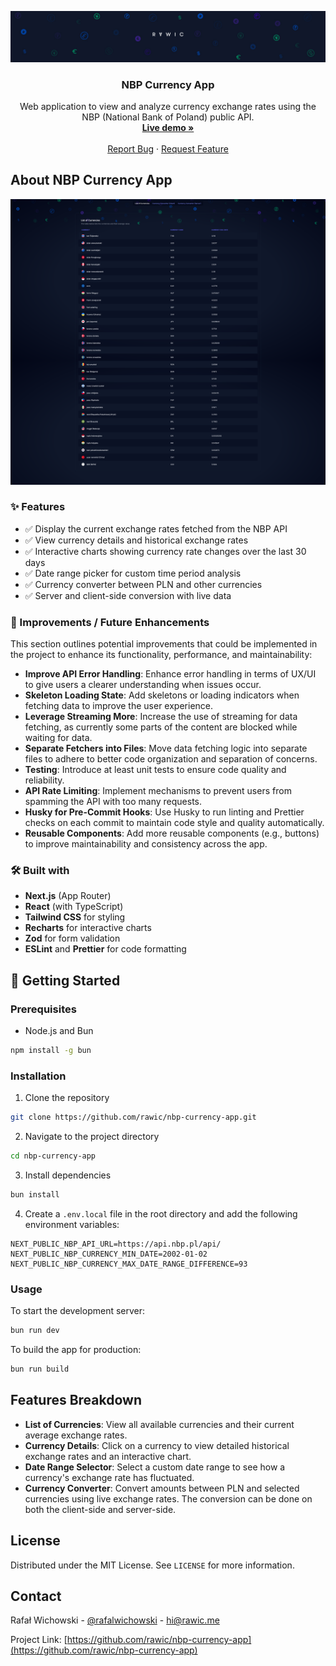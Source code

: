 <p align="center">
  <a href="https://github.com/rawic/nbp-currency-app">
    <img src="readme/logo.jpg" alt="NBP Currency App Logo">
  </a>

  <h3 align="center">NBP Currency App</h3>

  <p align="center">
    Web application to view and analyze currency exchange rates using the NBP (National Bank of Poland) public API.
    <br />
    <a href="https://nbp-currency-app.vercel.app/" target="_blank" rel="noopener noreferrer"><strong>Live demo »</strong></a>
    <br />
    <br />
    <a href="https://github.com/rawic/nbp-currency-app/issues">Report Bug</a>
    ·
    <a href="https://github.com/rawic/nbp-currency-app/issues">Request Feature</a>
  </p>
</p>

## About NBP Currency App

<a align="center" href="https://github.com/rawic/nbp-currency-app" rel="nofollow noopener noreferrer" target="blank">
  <img src="readme/app-screenshot.png" alt="NBP Currency App Screenshot" style="max-width: 100%;">
</a>

### ✨ Features

- ✅ Display the current exchange rates fetched from the NBP API
- ✅ View currency details and historical exchange rates
- ✅ Interactive charts showing currency rate changes over the last 30 days
- ✅ Date range picker for custom time period analysis
- ✅ Currency converter between PLN and other currencies
- ✅ Server and client-side conversion with live data

### 🔧 Improvements / Future Enhancements

This section outlines potential improvements that could be implemented in the project to enhance its functionality, performance, and maintainability:

- **Improve API Error Handling**: Enhance error handling in terms of UX/UI to give users a clearer understanding when issues occur.
- **Skeleton Loading State**: Add skeletons or loading indicators when fetching data to improve the user experience.
- **Leverage Streaming More**: Increase the use of streaming for data fetching, as currently some parts of the content are blocked while waiting for data.
- **Separate Fetchers into Files**: Move data fetching logic into separate files to adhere to better code organization and separation of concerns.
- **Testing**: Introduce at least unit tests to ensure code quality and reliability.
- **API Rate Limiting**: Implement mechanisms to prevent users from spamming the API with too many requests.
- **Husky for Pre-Commit Hooks**: Use Husky to run linting and Prettier checks on each commit to maintain code style and quality automatically.
- **Reusable Components**: Add more reusable components (e.g., buttons) to improve maintainability and consistency across the app.

### 🛠️ Built with

- **Next.js** (App Router)
- **React** (with TypeScript)
- **Tailwind CSS** for styling
- **Recharts** for interactive charts
- **Zod** for form validation
- **ESLint** and **Prettier** for code formatting

## 🚀 Getting Started

### Prerequisites

- Node.js and Bun

```sh
npm install -g bun
```

### Installation

1. Clone the repository

```sh
git clone https://github.com/rawic/nbp-currency-app.git
```

2. Navigate to the project directory

```sh
cd nbp-currency-app
```

3. Install dependencies

```sh
bun install
```

4. Create a `.env.local` file in the root directory and add the following environment variables:

```
NEXT_PUBLIC_NBP_API_URL=https://api.nbp.pl/api/
NEXT_PUBLIC_NBP_CURRENCY_MIN_DATE=2002-01-02
NEXT_PUBLIC_NBP_CURRENCY_MAX_DATE_RANGE_DIFFERENCE=93
```

### Usage

To start the development server:

```sh
bun run dev
```

To build the app for production:

```sh
bun run build
```

## Features Breakdown

- **List of Currencies**: View all available currencies and their current average exchange rates.
- **Currency Details**: Click on a currency to view detailed historical exchange rates and an interactive chart.
- **Date Range Selector**: Select a custom date range to see how a currency's exchange rate has fluctuated.
- **Currency Converter**: Convert amounts between PLN and selected currencies using live exchange rates. The conversion can be done on both the client-side and server-side.

## License

Distributed under the MIT License. See `LICENSE` for more information.

## Contact

Rafał Wichowski - [@rafalwichowski](https://twitter.com/rafalwichowski) - [hi@rawic.me](mailto:hi@rawic.me)

Project Link: [https://github.com/rawic/nbp-currency-app](https://github.com/rawic/nbp-currency-app)

[app-screenshot]: readme/app-screenshot.png
